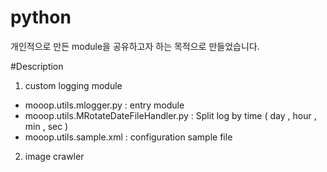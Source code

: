 # python
개인적으로 만든 module을 공유하고자 하는 목적으로 만들었습니다.

#Description
1. custom logging module
 - mooop.utils.mlogger.py 
   : entry module
 - mooop.utils.MRotateDateFileHandler.py
   : Split log by time ( day , hour , min , sec ) 
 - mooop.utils.sample.xml
   : configuration sample file


2. image crawler 